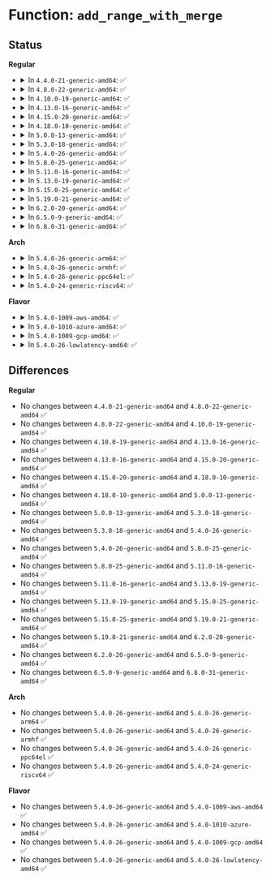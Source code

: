 # Function: <code>add_range_with_merge</code>

## Status
<b>Regular</b>
<ul>
<li>
<details>
<summary>In <code>4.4.0-21-generic-amd64</code>: ✅</summary>

```c
int add_range_with_merge(struct range * range, int az, int nr_range, u64 start, u64 end)
```

```json
{
  "name": "add_range_with_merge",
  "collision_type": "Unique Global",
  "inline_type": "No",
  "funcs": [
    {
      "addr": 18446744071579513984,
      "name": "add_range_with_merge",
      "external": true,
      "loc": "kernel/range.c:27",
      "file": "kernel/range.c",
      "inline": "seen, unknown",
      "caller_inline": [],
      "caller_func": [
        "arch/x86/kernel/cpu/mtrr/cleanup.c:x86_get_mtrr_mem_range",
        "arch/x86/kernel/cpu/mtrr/cleanup.c:mtrr_cleanup",
        "arch/x86/mm/init.c:init_memory_mapping"
      ]
    }
  ],
  "symbols": [
    {
      "addr": 18446744071579513984,
      "name": "add_range_with_merge",
      "section": ".text",
      "bind": "STB_GLOBAL",
      "size": 262
    }
  ]
}
```
</details>
</li>
<li>
<details>
<summary>In <code>4.8.0-22-generic-amd64</code>: ✅</summary>

```c
int add_range_with_merge(struct range * range, int az, int nr_range, u64 start, u64 end)
```

```json
{
  "name": "add_range_with_merge",
  "collision_type": "Unique Global",
  "inline_type": "No",
  "funcs": [
    {
      "addr": 18446744071579528096,
      "name": "add_range_with_merge",
      "external": true,
      "loc": "kernel/range.c:27",
      "file": "kernel/range.c",
      "inline": "seen, unknown",
      "caller_inline": [],
      "caller_func": [
        "arch/x86/kernel/cpu/mtrr/cleanup.c:mtrr_cleanup",
        "arch/x86/kernel/cpu/mtrr/cleanup.c:x86_get_mtrr_mem_range",
        "arch/x86/mm/init.c:init_memory_mapping"
      ]
    }
  ],
  "symbols": [
    {
      "addr": 18446744071579528096,
      "name": "add_range_with_merge",
      "section": ".text",
      "bind": "STB_GLOBAL",
      "size": 262
    }
  ]
}
```
</details>
</li>
<li>
<details>
<summary>In <code>4.10.0-19-generic-amd64</code>: ✅</summary>

```c
int add_range_with_merge(struct range * range, int az, int nr_range, u64 start, u64 end)
```

```json
{
  "name": "add_range_with_merge",
  "collision_type": "Unique Global",
  "inline_type": "No",
  "funcs": [
    {
      "addr": 18446744071579551744,
      "name": "add_range_with_merge",
      "external": true,
      "loc": "kernel/range.c:27",
      "file": "kernel/range.c",
      "inline": "seen, unknown",
      "caller_inline": [],
      "caller_func": [
        "arch/x86/kernel/cpu/mtrr/cleanup.c:mtrr_cleanup",
        "arch/x86/kernel/cpu/mtrr/cleanup.c:x86_get_mtrr_mem_range",
        "arch/x86/mm/init.c:init_memory_mapping"
      ]
    }
  ],
  "symbols": [
    {
      "addr": 18446744071579551744,
      "name": "add_range_with_merge",
      "section": ".text",
      "bind": "STB_GLOBAL",
      "size": 262
    }
  ]
}
```
</details>
</li>
<li>
<details>
<summary>In <code>4.13.0-16-generic-amd64</code>: ✅</summary>

```c
int add_range_with_merge(struct range * range, int az, int nr_range, u64 start, u64 end)
```

```json
{
  "name": "add_range_with_merge",
  "collision_type": "Unique Global",
  "inline_type": "No",
  "funcs": [
    {
      "addr": 18446744071579538368,
      "name": "add_range_with_merge",
      "external": true,
      "loc": "kernel/range.c:27",
      "file": "kernel/range.c",
      "inline": "seen, unknown",
      "caller_inline": [],
      "caller_func": [
        "arch/x86/kernel/cpu/mtrr/cleanup.c:mtrr_cleanup",
        "arch/x86/kernel/cpu/mtrr/cleanup.c:x86_get_mtrr_mem_range",
        "arch/x86/mm/init.c:init_memory_mapping"
      ]
    }
  ],
  "symbols": [
    {
      "addr": 18446744071579538368,
      "name": "add_range_with_merge",
      "section": ".text",
      "bind": "STB_GLOBAL",
      "size": 259
    }
  ]
}
```
</details>
</li>
<li>
<details>
<summary>In <code>4.15.0-20-generic-amd64</code>: ✅</summary>

```c
int add_range_with_merge(struct range * range, int az, int nr_range, u64 start, u64 end)
```

```json
{
  "name": "add_range_with_merge",
  "collision_type": "Unique Global",
  "inline_type": "No",
  "funcs": [
    {
      "addr": 18446744071579565136,
      "name": "add_range_with_merge",
      "external": true,
      "loc": "kernel/range.c:28",
      "file": "kernel/range.c",
      "inline": "seen, unknown",
      "caller_inline": [],
      "caller_func": [
        "arch/x86/kernel/cpu/mtrr/cleanup.c:mtrr_cleanup",
        "arch/x86/kernel/cpu/mtrr/cleanup.c:x86_get_mtrr_mem_range",
        "arch/x86/mm/init.c:init_memory_mapping"
      ]
    }
  ],
  "symbols": [
    {
      "addr": 18446744071579565136,
      "name": "add_range_with_merge",
      "section": ".text",
      "bind": "STB_GLOBAL",
      "size": 259
    }
  ]
}
```
</details>
</li>
<li>
<details>
<summary>In <code>4.18.0-10-generic-amd64</code>: ✅</summary>

```c
int add_range_with_merge(struct range * range, int az, int nr_range, u64 start, u64 end)
```

```json
{
  "name": "add_range_with_merge",
  "collision_type": "Unique Global",
  "inline_type": "No",
  "funcs": [
    {
      "addr": 18446744071579593392,
      "name": "add_range_with_merge",
      "external": true,
      "loc": "kernel/range.c:28",
      "file": "kernel/range.c",
      "inline": "seen, unknown",
      "caller_inline": [],
      "caller_func": [
        "arch/x86/kernel/cpu/mtrr/cleanup.c:mtrr_cleanup",
        "arch/x86/kernel/cpu/mtrr/cleanup.c:x86_get_mtrr_mem_range",
        "arch/x86/mm/init.c:init_memory_mapping"
      ]
    }
  ],
  "symbols": [
    {
      "addr": 18446744071579593392,
      "name": "add_range_with_merge",
      "section": ".text",
      "bind": "STB_GLOBAL",
      "size": 260
    }
  ]
}
```
</details>
</li>
<li>
<details>
<summary>In <code>5.0.0-13-generic-amd64</code>: ✅</summary>

```c
int add_range_with_merge(struct range * range, int az, int nr_range, u64 start, u64 end)
```

```json
{
  "name": "add_range_with_merge",
  "collision_type": "Unique Global",
  "inline_type": "No",
  "funcs": [
    {
      "addr": 18446744071579630912,
      "name": "add_range_with_merge",
      "external": true,
      "loc": "kernel/range.c:28",
      "file": "kernel/range.c",
      "inline": "seen, unknown",
      "caller_inline": [],
      "caller_func": [
        "arch/x86/kernel/cpu/mtrr/cleanup.c:mtrr_cleanup",
        "arch/x86/kernel/cpu/mtrr/cleanup.c:x86_get_mtrr_mem_range",
        "arch/x86/mm/init.c:init_memory_mapping"
      ]
    }
  ],
  "symbols": [
    {
      "addr": 18446744071579630912,
      "name": "add_range_with_merge",
      "section": ".text",
      "bind": "STB_GLOBAL",
      "size": 260
    }
  ]
}
```
</details>
</li>
<li>
<details>
<summary>In <code>5.3.0-18-generic-amd64</code>: ✅</summary>

```c
int add_range_with_merge(struct range * range, int az, int nr_range, u64 start, u64 end)
```

```json
{
  "name": "add_range_with_merge",
  "collision_type": "Unique Global",
  "inline_type": "No",
  "funcs": [
    {
      "addr": 18446744071579655808,
      "name": "add_range_with_merge",
      "external": true,
      "loc": "kernel/range.c:28",
      "file": "kernel/range.c",
      "inline": "seen, unknown",
      "caller_inline": [],
      "caller_func": [
        "arch/x86/kernel/cpu/mtrr/cleanup.c:mtrr_cleanup",
        "arch/x86/kernel/cpu/mtrr/cleanup.c:x86_get_mtrr_mem_range",
        "arch/x86/mm/init.c:init_memory_mapping"
      ]
    }
  ],
  "symbols": [
    {
      "addr": 18446744071579655808,
      "name": "add_range_with_merge",
      "section": ".text",
      "bind": "STB_GLOBAL",
      "size": 260
    }
  ]
}
```
</details>
</li>
<li>
<details>
<summary>In <code>5.4.0-26-generic-amd64</code>: ✅</summary>

```c
int add_range_with_merge(struct range * range, int az, int nr_range, u64 start, u64 end)
```

```json
{
  "name": "add_range_with_merge",
  "collision_type": "Unique Global",
  "inline_type": "No",
  "funcs": [
    {
      "addr": 18446744071579692880,
      "name": "add_range_with_merge",
      "external": true,
      "loc": "kernel/range.c:28",
      "file": "kernel/range.c",
      "inline": "seen, unknown",
      "caller_inline": [],
      "caller_func": [
        "arch/x86/kernel/cpu/mtrr/cleanup.c:mtrr_cleanup",
        "arch/x86/kernel/cpu/mtrr/cleanup.c:x86_get_mtrr_mem_range",
        "arch/x86/mm/init.c:init_memory_mapping"
      ]
    }
  ],
  "symbols": [
    {
      "addr": 18446744071579692880,
      "name": "add_range_with_merge",
      "section": ".text",
      "bind": "STB_GLOBAL",
      "size": 260
    }
  ]
}
```
</details>
</li>
<li>
<details>
<summary>In <code>5.8.0-25-generic-amd64</code>: ✅</summary>

```c
int add_range_with_merge(struct range * range, int az, int nr_range, u64 start, u64 end)
```

```json
{
  "name": "add_range_with_merge",
  "collision_type": "Unique Global",
  "inline_type": "No",
  "funcs": [
    {
      "addr": 18446744071579733520,
      "name": "add_range_with_merge",
      "external": true,
      "loc": "kernel/range.c:28",
      "file": "kernel/range.c",
      "inline": "seen, unknown",
      "caller_inline": [],
      "caller_func": [
        "arch/x86/kernel/cpu/mtrr/cleanup.c:mtrr_cleanup",
        "arch/x86/kernel/cpu/mtrr/cleanup.c:x86_get_mtrr_mem_range",
        "arch/x86/mm/init.c:init_memory_mapping"
      ]
    }
  ],
  "symbols": [
    {
      "addr": 18446744071579733520,
      "name": "add_range_with_merge",
      "section": ".text",
      "bind": "STB_GLOBAL",
      "size": 262
    }
  ]
}
```
</details>
</li>
<li>
<details>
<summary>In <code>5.11.0-16-generic-amd64</code>: ✅</summary>

```c
int add_range_with_merge(struct range * range, int az, int nr_range, u64 start, u64 end)
```

```json
{
  "name": "add_range_with_merge",
  "collision_type": "Unique Global",
  "inline_type": "No",
  "funcs": [
    {
      "addr": 18446744071579713456,
      "name": "add_range_with_merge",
      "external": true,
      "loc": "kernel/range.c:29",
      "file": "kernel/range.c",
      "inline": "seen, unknown",
      "caller_inline": [],
      "caller_func": [
        "arch/x86/kernel/cpu/mtrr/cleanup.c:mtrr_cleanup",
        "arch/x86/kernel/cpu/mtrr/cleanup.c:x86_get_mtrr_mem_range",
        "arch/x86/mm/init.c:init_memory_mapping"
      ]
    }
  ],
  "symbols": [
    {
      "addr": 18446744071579713456,
      "name": "add_range_with_merge",
      "section": ".text",
      "bind": "STB_GLOBAL",
      "size": 262
    }
  ]
}
```
</details>
</li>
<li>
<details>
<summary>In <code>5.13.0-19-generic-amd64</code>: ✅</summary>

```c
int add_range_with_merge(struct range * range, int az, int nr_range, u64 start, u64 end)
```

```json
{
  "name": "add_range_with_merge",
  "collision_type": "Unique Global",
  "inline_type": "No",
  "funcs": [
    {
      "addr": 18446744071579720688,
      "name": "add_range_with_merge",
      "external": true,
      "loc": "kernel/range.c:29",
      "file": "kernel/range.c",
      "inline": "seen, unknown",
      "caller_inline": [],
      "caller_func": [
        "arch/x86/kernel/cpu/mtrr/cleanup.c:mtrr_cleanup",
        "arch/x86/kernel/cpu/mtrr/cleanup.c:x86_get_mtrr_mem_range",
        "arch/x86/mm/init.c:init_memory_mapping"
      ]
    }
  ],
  "symbols": [
    {
      "addr": 18446744071579720688,
      "name": "add_range_with_merge",
      "section": ".text",
      "bind": "STB_GLOBAL",
      "size": 270
    }
  ]
}
```
</details>
</li>
<li>
<details>
<summary>In <code>5.15.0-25-generic-amd64</code>: ✅</summary>

```c
int add_range_with_merge(struct range * range, int az, int nr_range, u64 start, u64 end)
```

```json
{
  "name": "add_range_with_merge",
  "collision_type": "Unique Global",
  "inline_type": "No",
  "funcs": [
    {
      "addr": 18446744071579799040,
      "name": "add_range_with_merge",
      "external": true,
      "loc": "kernel/range.c:29",
      "file": "kernel/range.c",
      "inline": "seen, unknown",
      "caller_inline": [],
      "caller_func": [
        "arch/x86/kernel/cpu/mtrr/cleanup.c:mtrr_cleanup",
        "arch/x86/kernel/cpu/mtrr/cleanup.c:x86_get_mtrr_mem_range",
        "arch/x86/mm/init.c:init_memory_mapping"
      ]
    }
  ],
  "symbols": [
    {
      "addr": 18446744071579799040,
      "name": "add_range_with_merge",
      "section": ".text",
      "bind": "STB_GLOBAL",
      "size": 270
    }
  ]
}
```
</details>
</li>
<li>
<details>
<summary>In <code>5.19.0-21-generic-amd64</code>: ✅</summary>

```c
int add_range_with_merge(struct range * range, int az, int nr_range, u64 start, u64 end)
```

```json
{
  "name": "add_range_with_merge",
  "collision_type": "Unique Global",
  "inline_type": "No",
  "funcs": [
    {
      "addr": 18446744071579908368,
      "name": "add_range_with_merge",
      "external": true,
      "loc": "kernel/range.c:29",
      "file": "kernel/range.c",
      "inline": "seen, unknown",
      "caller_inline": [],
      "caller_func": [
        "arch/x86/kernel/cpu/mtrr/cleanup.c:mtrr_cleanup",
        "arch/x86/kernel/cpu/mtrr/cleanup.c:x86_get_mtrr_mem_range",
        "arch/x86/mm/init.c:init_memory_mapping"
      ]
    }
  ],
  "symbols": [
    {
      "addr": 18446744071579908368,
      "name": "add_range_with_merge",
      "section": ".text",
      "bind": "STB_GLOBAL",
      "size": 308
    }
  ]
}
```
</details>
</li>
<li>
<details>
<summary>In <code>6.2.0-20-generic-amd64</code>: ✅</summary>

```c
int add_range_with_merge(struct range * range, int az, int nr_range, u64 start, u64 end)
```

```json
{
  "name": "add_range_with_merge",
  "collision_type": "Unique Global",
  "inline_type": "No",
  "funcs": [
    {
      "addr": 18446744071580061760,
      "name": "add_range_with_merge",
      "external": true,
      "loc": "kernel/range.c:29",
      "file": "kernel/range.c",
      "inline": "seen, unknown",
      "caller_inline": [],
      "caller_func": [
        "arch/x86/kernel/cpu/mtrr/cleanup.c:mtrr_cleanup",
        "arch/x86/kernel/cpu/mtrr/cleanup.c:x86_get_mtrr_mem_range",
        "arch/x86/mm/init.c:init_memory_mapping"
      ]
    }
  ],
  "symbols": [
    {
      "addr": 18446744071580061760,
      "name": "add_range_with_merge",
      "section": ".text",
      "bind": "STB_GLOBAL",
      "size": 308
    }
  ]
}
```
</details>
</li>
<li>
<details>
<summary>In <code>6.5.0-9-generic-amd64</code>: ✅</summary>

```c
int add_range_with_merge(struct range * range, int az, int nr_range, u64 start, u64 end)
```

```json
{
  "name": "add_range_with_merge",
  "collision_type": "Unique Global",
  "inline_type": "No",
  "funcs": [
    {
      "addr": 18446744071580116192,
      "name": "add_range_with_merge",
      "external": true,
      "loc": "kernel/range.c:29",
      "file": "kernel/range.c",
      "inline": "seen, unknown",
      "caller_inline": [],
      "caller_func": [
        "arch/x86/kernel/cpu/mtrr/cleanup.c:mtrr_cleanup",
        "arch/x86/kernel/cpu/mtrr/cleanup.c:x86_get_mtrr_mem_range",
        "arch/x86/mm/init.c:init_memory_mapping"
      ]
    }
  ],
  "symbols": [
    {
      "addr": 18446744071580116192,
      "name": "add_range_with_merge",
      "section": ".text",
      "bind": "STB_GLOBAL",
      "size": 306
    }
  ]
}
```
</details>
</li>
<li>
<details>
<summary>In <code>6.8.0-31-generic-amd64</code>: ✅</summary>

```c
int add_range_with_merge(struct range * range, int az, int nr_range, u64 start, u64 end)
```

```json
{
  "name": "add_range_with_merge",
  "collision_type": "Unique Global",
  "inline_type": "No",
  "funcs": [
    {
      "addr": 18446744071580161760,
      "name": "add_range_with_merge",
      "external": true,
      "loc": "kernel/range.c:29",
      "file": "kernel/range.c",
      "inline": "seen, unknown",
      "caller_inline": [],
      "caller_func": [
        "arch/x86/kernel/cpu/mtrr/cleanup.c:mtrr_cleanup",
        "arch/x86/kernel/cpu/mtrr/cleanup.c:x86_get_mtrr_mem_range",
        "arch/x86/mm/init.c:init_memory_mapping"
      ]
    }
  ],
  "symbols": [
    {
      "addr": 18446744071580161760,
      "name": "add_range_with_merge",
      "section": ".text",
      "bind": "STB_GLOBAL",
      "size": 306
    }
  ]
}
```
</details>
</li>
</ul>
<b>Arch</b>
<ul>
<li>
<details>
<summary>In <code>5.4.0-26-generic-arm64</code>: ✅</summary>

```c
int add_range_with_merge(struct range * range, int az, int nr_range, u64 start, u64 end)
```

```json
{
  "name": "add_range_with_merge",
  "collision_type": "Unique Global",
  "inline_type": "No",
  "funcs": [
    {
      "addr": 18446603336490872384,
      "name": "add_range_with_merge",
      "external": true,
      "loc": "kernel/range.c:28",
      "file": "kernel/range.c",
      "inline": "seen, unknown",
      "caller_inline": [],
      "caller_func": []
    }
  ],
  "symbols": [
    {
      "addr": 18446603336490872384,
      "name": "add_range_with_merge",
      "section": ".text",
      "bind": "STB_GLOBAL",
      "size": 288
    }
  ]
}
```
</details>
</li>
<li>
<details>
<summary>In <code>5.4.0-26-generic-armhf</code>: ✅</summary>

```c
int add_range_with_merge(struct range * range, int az, int nr_range, u64 start, u64 end)
```

```json
{
  "name": "add_range_with_merge",
  "collision_type": "Unique Global",
  "inline_type": "No",
  "funcs": [
    {
      "addr": 3224889932,
      "name": "add_range_with_merge",
      "external": true,
      "loc": "kernel/range.c:28",
      "file": "kernel/range.c",
      "inline": "seen, unknown",
      "caller_inline": [],
      "caller_func": []
    }
  ],
  "symbols": [
    {
      "addr": 3224889932,
      "name": "add_range_with_merge",
      "section": ".text",
      "bind": "STB_GLOBAL",
      "size": 368
    }
  ]
}
```
</details>
</li>
<li>
<details>
<summary>In <code>5.4.0-26-generic-ppc64el</code>: ✅</summary>

```c
int add_range_with_merge(struct range * range, int az, int nr_range, u64 start, u64 end)
```

```json
{
  "name": "add_range_with_merge",
  "collision_type": "Unique Global",
  "inline_type": "No",
  "funcs": [
    {
      "addr": 13835058055283703520,
      "name": "add_range_with_merge",
      "external": true,
      "loc": "kernel/range.c:28",
      "file": "kernel/range.c",
      "inline": "seen, unknown",
      "caller_inline": [],
      "caller_func": []
    }
  ],
  "symbols": [
    {
      "addr": 13835058055283703520,
      "name": "add_range_with_merge",
      "section": ".text",
      "bind": "STB_GLOBAL",
      "size": 476
    }
  ]
}
```
</details>
</li>
<li>
<details>
<summary>In <code>5.4.0-24-generic-riscv64</code>: ✅</summary>

```c
int add_range_with_merge(struct range * range, int az, int nr_range, u64 start, u64 end)
```

```json
{
  "name": "add_range_with_merge",
  "collision_type": "Unique Global",
  "inline_type": "No",
  "funcs": [
    {
      "addr": 18446743936271526712,
      "name": "add_range_with_merge",
      "external": true,
      "loc": "kernel/range.c:28",
      "file": "kernel/range.c",
      "inline": "seen, unknown",
      "caller_inline": [],
      "caller_func": []
    }
  ],
  "symbols": [
    {
      "addr": 18446743936271526712,
      "name": "add_range_with_merge",
      "section": ".text",
      "bind": "STB_GLOBAL",
      "size": 204
    }
  ]
}
```
</details>
</li>
</ul>
<b>Flavor</b>
<ul>
<li>
<details>
<summary>In <code>5.4.0-1009-aws-amd64</code>: ✅</summary>

```c
int add_range_with_merge(struct range * range, int az, int nr_range, u64 start, u64 end)
```

```json
{
  "name": "add_range_with_merge",
  "collision_type": "Unique Global",
  "inline_type": "No",
  "funcs": [
    {
      "addr": 18446744071579669200,
      "name": "add_range_with_merge",
      "external": true,
      "loc": "kernel/range.c:28",
      "file": "kernel/range.c",
      "inline": "seen, unknown",
      "caller_inline": [],
      "caller_func": [
        "arch/x86/kernel/cpu/mtrr/cleanup.c:mtrr_cleanup",
        "arch/x86/kernel/cpu/mtrr/cleanup.c:x86_get_mtrr_mem_range",
        "arch/x86/mm/init.c:init_memory_mapping"
      ]
    }
  ],
  "symbols": [
    {
      "addr": 18446744071579669200,
      "name": "add_range_with_merge",
      "section": ".text",
      "bind": "STB_GLOBAL",
      "size": 260
    }
  ]
}
```
</details>
</li>
<li>
<details>
<summary>In <code>5.4.0-1010-azure-amd64</code>: ✅</summary>

```c
int add_range_with_merge(struct range * range, int az, int nr_range, u64 start, u64 end)
```

```json
{
  "name": "add_range_with_merge",
  "collision_type": "Unique Global",
  "inline_type": "No",
  "funcs": [
    {
      "addr": 18446744071579597552,
      "name": "add_range_with_merge",
      "external": true,
      "loc": "kernel/range.c:28",
      "file": "kernel/range.c",
      "inline": "seen, unknown",
      "caller_inline": [],
      "caller_func": [
        "arch/x86/kernel/cpu/mtrr/cleanup.c:mtrr_cleanup",
        "arch/x86/kernel/cpu/mtrr/cleanup.c:x86_get_mtrr_mem_range",
        "arch/x86/mm/init.c:init_memory_mapping"
      ]
    }
  ],
  "symbols": [
    {
      "addr": 18446744071579597552,
      "name": "add_range_with_merge",
      "section": ".text",
      "bind": "STB_GLOBAL",
      "size": 260
    }
  ]
}
```
</details>
</li>
<li>
<details>
<summary>In <code>5.4.0-1009-gcp-amd64</code>: ✅</summary>

```c
int add_range_with_merge(struct range * range, int az, int nr_range, u64 start, u64 end)
```

```json
{
  "name": "add_range_with_merge",
  "collision_type": "Unique Global",
  "inline_type": "No",
  "funcs": [
    {
      "addr": 18446744071579666432,
      "name": "add_range_with_merge",
      "external": true,
      "loc": "kernel/range.c:28",
      "file": "kernel/range.c",
      "inline": "seen, unknown",
      "caller_inline": [],
      "caller_func": [
        "arch/x86/kernel/cpu/mtrr/cleanup.c:mtrr_cleanup",
        "arch/x86/kernel/cpu/mtrr/cleanup.c:x86_get_mtrr_mem_range",
        "arch/x86/mm/init.c:init_memory_mapping"
      ]
    }
  ],
  "symbols": [
    {
      "addr": 18446744071579666432,
      "name": "add_range_with_merge",
      "section": ".text",
      "bind": "STB_GLOBAL",
      "size": 260
    }
  ]
}
```
</details>
</li>
<li>
<details>
<summary>In <code>5.4.0-26-lowlatency-amd64</code>: ✅</summary>

```c
int add_range_with_merge(struct range * range, int az, int nr_range, u64 start, u64 end)
```

```json
{
  "name": "add_range_with_merge",
  "collision_type": "Unique Global",
  "inline_type": "No",
  "funcs": [
    {
      "addr": 18446744071579700464,
      "name": "add_range_with_merge",
      "external": true,
      "loc": "kernel/range.c:28",
      "file": "kernel/range.c",
      "inline": "seen, unknown",
      "caller_inline": [],
      "caller_func": [
        "arch/x86/kernel/cpu/mtrr/cleanup.c:mtrr_cleanup",
        "arch/x86/kernel/cpu/mtrr/cleanup.c:x86_get_mtrr_mem_range",
        "arch/x86/mm/init.c:init_memory_mapping"
      ]
    }
  ],
  "symbols": [
    {
      "addr": 18446744071579700464,
      "name": "add_range_with_merge",
      "section": ".text",
      "bind": "STB_GLOBAL",
      "size": 260
    }
  ]
}
```
</details>
</li>
</ul>

## Differences
<b>Regular</b>
<ul>
<li>
No changes between <code>4.4.0-21-generic-amd64</code> and <code>4.8.0-22-generic-amd64</code> ✅
</li>
<li>
No changes between <code>4.8.0-22-generic-amd64</code> and <code>4.10.0-19-generic-amd64</code> ✅
</li>
<li>
No changes between <code>4.10.0-19-generic-amd64</code> and <code>4.13.0-16-generic-amd64</code> ✅
</li>
<li>
No changes between <code>4.13.0-16-generic-amd64</code> and <code>4.15.0-20-generic-amd64</code> ✅
</li>
<li>
No changes between <code>4.15.0-20-generic-amd64</code> and <code>4.18.0-10-generic-amd64</code> ✅
</li>
<li>
No changes between <code>4.18.0-10-generic-amd64</code> and <code>5.0.0-13-generic-amd64</code> ✅
</li>
<li>
No changes between <code>5.0.0-13-generic-amd64</code> and <code>5.3.0-18-generic-amd64</code> ✅
</li>
<li>
No changes between <code>5.3.0-18-generic-amd64</code> and <code>5.4.0-26-generic-amd64</code> ✅
</li>
<li>
No changes between <code>5.4.0-26-generic-amd64</code> and <code>5.8.0-25-generic-amd64</code> ✅
</li>
<li>
No changes between <code>5.8.0-25-generic-amd64</code> and <code>5.11.0-16-generic-amd64</code> ✅
</li>
<li>
No changes between <code>5.11.0-16-generic-amd64</code> and <code>5.13.0-19-generic-amd64</code> ✅
</li>
<li>
No changes between <code>5.13.0-19-generic-amd64</code> and <code>5.15.0-25-generic-amd64</code> ✅
</li>
<li>
No changes between <code>5.15.0-25-generic-amd64</code> and <code>5.19.0-21-generic-amd64</code> ✅
</li>
<li>
No changes between <code>5.19.0-21-generic-amd64</code> and <code>6.2.0-20-generic-amd64</code> ✅
</li>
<li>
No changes between <code>6.2.0-20-generic-amd64</code> and <code>6.5.0-9-generic-amd64</code> ✅
</li>
<li>
No changes between <code>6.5.0-9-generic-amd64</code> and <code>6.8.0-31-generic-amd64</code> ✅
</li>
</ul>
<b>Arch</b>
<ul>
<li>
No changes between <code>5.4.0-26-generic-amd64</code> and <code>5.4.0-26-generic-arm64</code> ✅
</li>
<li>
No changes between <code>5.4.0-26-generic-amd64</code> and <code>5.4.0-26-generic-armhf</code> ✅
</li>
<li>
No changes between <code>5.4.0-26-generic-amd64</code> and <code>5.4.0-26-generic-ppc64el</code> ✅
</li>
<li>
No changes between <code>5.4.0-26-generic-amd64</code> and <code>5.4.0-24-generic-riscv64</code> ✅
</li>
</ul>
<b>Flavor</b>
<ul>
<li>
No changes between <code>5.4.0-26-generic-amd64</code> and <code>5.4.0-1009-aws-amd64</code> ✅
</li>
<li>
No changes between <code>5.4.0-26-generic-amd64</code> and <code>5.4.0-1010-azure-amd64</code> ✅
</li>
<li>
No changes between <code>5.4.0-26-generic-amd64</code> and <code>5.4.0-1009-gcp-amd64</code> ✅
</li>
<li>
No changes between <code>5.4.0-26-generic-amd64</code> and <code>5.4.0-26-lowlatency-amd64</code> ✅
</li>
</ul>
